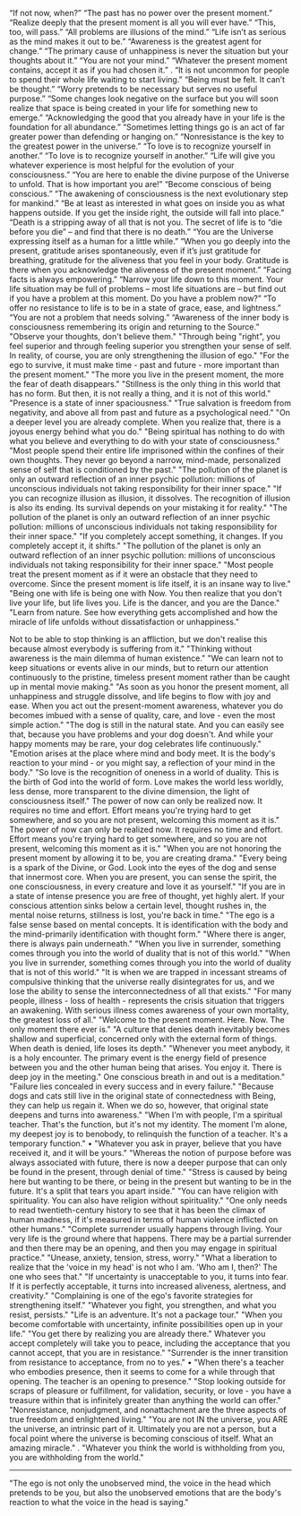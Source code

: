 “If not now, when?”
“The past has no power over the present moment.”
“Realize deeply that the present moment is all you will ever have.”
“This, too, will pass.”
“All problems are illusions of the mind.”
“Life isn’t as serious as the mind makes it out to be.”
“Awareness is the greatest agent for change.”
“The primary cause of unhappiness is never the situation but your thoughts about it.”
“You are not your mind.”
“Whatever the present moment contains, accept it as if you had chosen it.”
. “It is not uncommon for people to spend their whole life waiting to start living.”
“Being must be felt. It can’t be thought.”
“Worry pretends to be necessary but serves no useful purpose.”
“Some changes look negative on the surface but you will soon realize that space is being created in your life for something new to emerge.”
“Acknowledging the good that you already have in your life is the foundation for all abundance.”
“Sometimes letting things go is an act of far greater power than defending or hanging on.”
“Nonresistance is the key to the greatest power in the universe.”
“To love is to recognize yourself in another.”
“To love is to recognize yourself in another.”
“Life will give you whatever experience is most helpful for the evolution of your consciousness.”
“You are here to enable the divine purpose of the Universe to unfold. That is how important you are!”
“Become conscious of being conscious.”
“The awakening of consciousness is the next evolutionary step for mankind.”
“Be at least as interested in what goes on inside you as what happens outside. If you get the inside right, the outside will fall into place.”
“Death is a stripping away of all that is not you. The secret of life is to “die before you die” – and find that there is no death.”
“You are the Universe expressing itself as a human for a little while.”
“When you go deeply into the present, gratitude arises spontaneously, even if it’s just gratitude for breathing, gratitude for the aliveness that you feel in your body. Gratitude is there when you acknowledge the aliveness of the present moment.”
“Facing facts is always empowering.”
“Narrow your life down to this moment. Your life situation may be full of problems – most life situations are – but find out if you have a problem at this moment. Do you have a problem now?”
“To offer no resistance to life is to be in a state of grace, ease, and lightness.”
“You are not a problem that needs solving.”
“Awareness of the inner body is consciousness remembering its origin and returning to the Source.”
"Observe your thoughts, don't believe them."
"Through being "right", you feel superior and through feeling superior you strengthen your sense of self. In reality, of course, you are only strengthening the illusion of ego."
"For the ego to survive, it must make time - past and future - more important than the present moment."
"The more you live in the present moment, the more the fear of death disappears."
"Stillness is the only thing in this world that has no form. But then, it is not really a thing, and it is not of this world."
"Presence is a state of inner spaciousness."
"True salvation is freedom from negativity, and above all from past and future as a psychological need."
"On a deeper level you are already complete. When you realize that, there is a joyous energy behind what you do."
"Being spiritual has nothing to do with what you believe and everything to do with your state of consciousness."
"Most people spend their entire life imprisoned within the confines of their own thoughts.
They never go beyond a narrow, mind-made, personalized sense of self that is conditioned by the past."
"The pollution of the planet is only an outward reflection of an inner psychic pollution: millions of unconscious individuals not taking responsibility for their inner space."
"If you can recognize illusion as illusion, it dissolves. The recognition of illusion is also its ending. Its survival depends on your mistaking it for reality."
"The pollution of the planet is only an outward reflection of an inner psychic pollution: millions of unconscious individuals not taking responsibility for their inner space."
"If you completely accept something, it changes. If you completely accept it, it shifts."
"The pollution of the planet is only an outward reflection of an inner psychic pollution: millions of unconscious individuals not taking responsibility for their inner space."
"Most people treat the present moment as if it were an obstacle that they need to overcome.
Since the present moment is life itself, it is an insane way to live."
"Being one with life is being one with Now. You then realize that you don't live your life, but life lives you. Life is the dancer, and you are the Dance."
"Learn from nature. See how everything gets accomplished and how the miracle of life unfolds without dissatisfaction or unhappiness."

Not to be able to stop thinking is an affliction, but we don't realise this because almost everybody is suffering from it."
"Thinking without awareness is the main dilemma of human existence."
"We can learn not to keep situations or events alive in our minds, but to return our attention continuously to the pristine, timeless present moment rather than be caught up in mental movie making."
"As soon as you honor the present moment, all unhappiness and struggle dissolve, and life begins to flow with joy and ease. When you act out the present-moment awareness, whatever you do becomes imbued with a sense of quality, care, and love - even the most simple action."
"The dog is still in the natural state. And you can easily see that, because you have problems and your dog doesn't. And while your happy moments may be rare, your dog celebrates life continuously."
"Emotion arises at the place where mind and body meet. It is the body's reaction to your mind - or you might say, a reflection of your mind in the body."
"So love is the recognition of oneness in a world of duality. This is the birth of God into the world of form. Love makes the world less worldly, less dense, more transparent to the divine dimension, the light of consciousness itself."
The power of now can only be realized now. It requires no time and effort. Effort means you're trying hard to get somewhere, and so you are not present, welcoming this moment as it is."
The power of now can only be realized now. It requires no time and effort. Effort means you're trying hard to get somewhere, and so you are not present, welcoming this moment as it is."
"When you are not honoring the present moment by allowing it to be, you are creating drama."
"Every being is a spark of the Divine, or God. Look into the eyes of the dog and sense that innermost core. When you are present, you can sense the spirit, the one consciousness, in every creature and love it as yourself."
"If you are in a state of intense presence you are free of thought, yet highly alert. If your conscious attention sinks below a certain level, thought rushes in, the mental noise returns, stillness is lost, you're back in time."
"The ego is a false sense based on mental concepts. It is identification with the body and the mind-primarily identification with thought form."
"Where there is anger, there is always pain underneath."
"When you live in surrender, something comes through you into the world of duality that is not of this world."
"When you live in surrender, something comes through you into the world of duality that is not of this world."
"It is when we are trapped in incessant streams of compulsive thinking that the universe really disintegrates for us, and we lose the ability to sense the interconnectedness of all that exists."
"For many people, illness - loss of health - represents the crisis situation that triggers an awakening. With serious illness comes awareness of your own mortality, the greatest loss of all."
"Welcome to the present moment. Here. Now. The only moment there ever is."
"A culture that denies death inevitably becomes shallow and superficial, concerned only with the external form of things. When death is denied, life loses its depth."
"Whenever you meet anybody, it is a holy encounter. The primary event is the energy field of presence between you and the other human being that arises. You enjoy it. There is deep joy in the meeting."
One conscious breath in and out is a meditation."
"Failure lies concealed in every success and in every failure."
"Because dogs and cats still live in the original state of connectedness with Being, they can help us regain it. When we do so, however, that original state deepens and turns into awareness."
"When I'm with people, I'm a spiritual teacher. That's the function, but it's not my identity.
The moment I'm alone, my deepest joy is to benobody, to relinquish the function of a teacher. It's a temporary function."
• "Whatever you ask in prayer, believe that you have received it, and it will be yours."
"Whereas the notion of purpose before was always associated with future, there is now a deeper purpose that can only be found in the present, through denial of time."
"Stress is caused by being here but wanting to be there, or being in the present but wanting to be in the future. It's a split that tears you apart inside."
"You can have religion with spirituality. You can also have religion without spirituality."
"One only needs to read twentieth-century history to see that it has been the climax of human madness, if it's measured in terms of human violence inflicted on other humans."
"Complete surrender usually happens through living. Your very life is the ground where that happens. There may be a partial surrender and then there may be an opening, and then you may engage in spiritual practice."
"Unease, anxiety, tension, stress, worry."
"What a liberation to realize that the 'voice in my head' is not who I am. 'Who am I, then?' The one who sees that."
"If uncertainty is unacceptable to you, it turns into fear. If it is perfectly acceptable, it turns into increased aliveness, alertness, and creativity."
"Complaining is one of the ego's favorite strategies for strengthening itself."
"Whatever you fight, you strengthen, and what you resist, persists."
"Life is an adventure. It's not a package tour."
"When you become comfortable with uncertainty, infinite possibilities open up in your life."
"You get there by realizing you are already there."
Whatever you accept completely will take you to peace, including the acceptance that you cannot accept, that you are in resistance."
"Surrender is the inner transition from resistance to acceptance, from no to yes."
• "When there's a teacher who embodies presence, then it seems to come for a while through that opening. The teacher is an opening to presence."
"Stop looking outside for scraps of pleasure or fulfillment, for validation, security, or love - you have a treasure within that is infinitely greater than anything the world can offer."
"Nonresistance, nonjudgment, and nonattachment are the three aspects of true freedom and enlightened living."
"You are not IN the universe, you ARE the universe, an intrinsic part of it. Ultimately you are not a person, but a focal point where the universe is becoming conscious of itself. What an amazing miracle."
. "Whatever you think the world is withholding from you, you are withholding from the world."


---

"The ego is not only the unobserved mind, the voice in the head which pretends to be you, but also the unobserved emotions that are the body's reaction to what the voice in the head is saying."